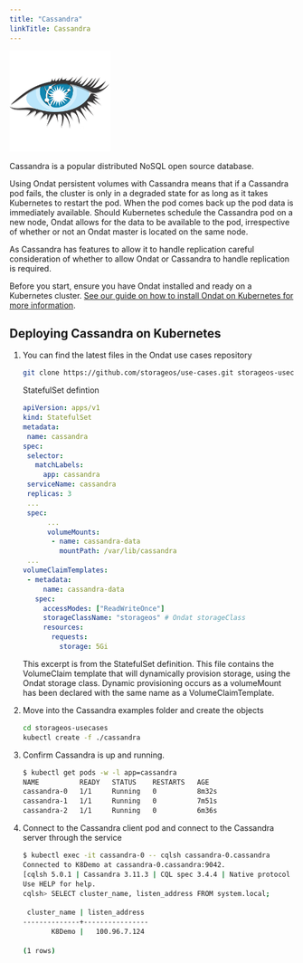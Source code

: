 ```yaml
---
title: "Cassandra"
linkTitle: Cassandra
---
```


![cassandra log](/images/docs/explore/cassandralogo.png)

Cassandra is a popular distributed NoSQL open source database.

Using Ondat persistent volumes with Cassandra means that if a Cassandra pod
fails, the cluster is only in a degraded state for as long as it takes
Kubernetes to restart the pod. When the pod comes back up the pod data is
immediately available. Should Kubernetes schedule the Cassandra pod on a
new node, Ondat allows for the data to be available to the pod,
irrespective of whether or not an Ondat master is located on the same node.

As Cassandra has features to allow it to handle replication careful
consideration of whether to allow Ondat or Cassandra to handle replication
is required.

Before you start, ensure you have Ondat installed and ready on a Kubernetes
cluster. [See our guide on how to install Ondat on Kubernetes for more
information](/docs/install/kubernetes.md).

## Deploying Cassandra on Kubernetes

1. You can find the latest files in the Ondat use cases repository

   ```bash
   git clone https://github.com/storageos/use-cases.git storageos-usecases
   ```

   StatefulSet defintion

    ```yaml
    apiVersion: apps/v1
    kind: StatefulSet
    metadata:
     name: cassandra
    spec:
     selector:
       matchLabels:
         app: cassandra
     serviceName: cassandra
     replicas: 3
     ...
     spec:
          ...
          volumeMounts:
           - name: cassandra-data
             mountPath: /var/lib/cassandra
     ...
    volumeClaimTemplates:
     - metadata:
         name: cassandra-data
       spec:
         accessModes: ["ReadWriteOnce"]
         storageClassName: "storageos" # Ondat storageClass
         resources:
           requests:
             storage: 5Gi
   ```

   This excerpt is from the StatefulSet definition. This file contains the
   VolumeClaim template that will dynamically provision storage, using the
   Ondat storage class. Dynamic provisioning occurs as a volumeMount has
   been declared with the same name as a VolumeClaimTemplate.

1. Move into the Cassandra examples folder and create the objects

   ```bash
   cd storageos-usecases
   kubectl create -f ./cassandra
   ```

1. Confirm Cassandra is up and running.

   ```bash
   $ kubectl get pods -w -l app=cassandra
   NAME          READY   STATUS    RESTARTS   AGE
   cassandra-0   1/1     Running   0          8m32s
   cassandra-1   1/1     Running   0          7m51s
   cassandra-2   1/1     Running   0          6m36s
   ```

1. Connect to the Cassandra client pod and connect to the Cassandra server through the
   service
   ```bash
   $ kubectl exec -it cassandra-0 -- cqlsh cassandra-0.cassandra
   Connected to K8Demo at cassandra-0.cassandra:9042.
   [cqlsh 5.0.1 | Cassandra 3.11.3 | CQL spec 3.4.4 | Native protocol v4]
   Use HELP for help.
   cqlsh> SELECT cluster_name, listen_address FROM system.local;

    cluster_name | listen_address
   --------------+----------------
          K8Demo |   100.96.7.124

   (1 rows)
   ```
